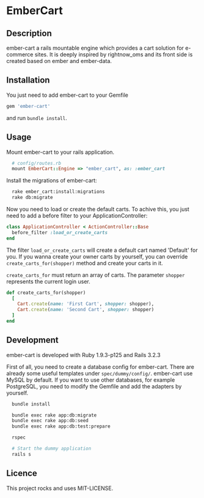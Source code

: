 # EmberCart

## Description

ember-cart a rails mountable engine which provides a cart solution for e-commerce sites. It is deeply inspired by rightnow_oms and its front side is created based on ember and ember-data.

## Installation

You just need to add ember-cart to your Gemfile

```ruby
gem 'ember-cart'
```

and run `bundle install`.

## Usage

Mount ember-cart to your rails application.

```ruby
  # config/routes.rb
  mount EmberCart::Engine => "ember_cart", as: :ember_cart
```

Install the migrations of ember-cart:

```bash
  rake ember_cart:install:migrations
  rake db:migrate
```

Now you need to load or create the default carts. To achive this, you
just need to add a before filter to your ApplicationController:

```ruby
class ApplicationController < ActionController::Base
  before_filter :load_or_create_carts
end
```

The filter `load_or_create_carts` will create a default cart named
'Default' for you. If you wanna create your owner carts by yourself, you can
override `create_carts_for(shopper)` method and create your carts in it.

`create_carts_for` must return an array of carts. The parameter
`shopper` represents the current login user.

```ruby
def create_carts_for(shopper)
  [
    Cart.create(name: 'First Cart', shopper: shopper),
    Cart.create(name: 'Second Cart', shopper: shopper)
  ]
end
```

## Development

ember-cart is developed with Ruby 1.9.3-p125 and Rails 3.2.3

First of all, you need to create a database config for ember-cart.
There are already some useful templates under
`spec/dummy/config/`. ember-cart use MySQL by default. If you want
to use other databases, for example PostgreSQL, you need to
modify the
Gemfile and add the adapters by yourself.

```bash
  bundle install

  bundle exec rake app:db:migrate
  bundle exec rake app:db:seed
  bundle exec rake app:db:test:prepare

  rspec

  # Start the dummy application
  rails s
```

## Licence
This project rocks and uses MIT-LICENSE.
